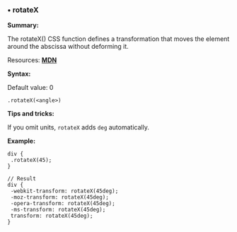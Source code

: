 ### <a name="rotateX"></a> &#8226; rotateX
**Summary:**

The rotateX() CSS function defines a transformation that moves the element around the abscissa without deforming it.

Resources: **[MDN](https://developer.mozilla.org/en-US/docs/Web/CSS/transform#rotateX)**

**Syntax:**

Default value: 0

    .rotateX(<angle>)

**Tips and tricks:**

  If you omit units, `rotateX` adds `deg` automatically.  
  
**Example:**

    div {
     .rotateX(45);
    }
    
    // Result
    div {
     -webkit-transform: rotateX(45deg);
     -moz-transform: rotateX(45deg);
     -opera-transform: rotateX(45deg);
     -ms-transform: rotateX(45deg);
     transform: rotateX(45deg);
    }

